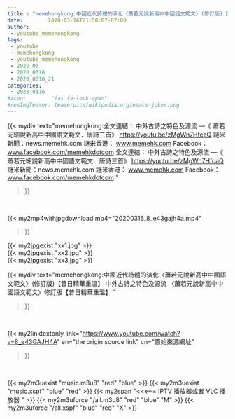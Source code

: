 ```yaml
---
title : "memehongkong:中國近代詩體的演化〈蕭若元說新高中中國語文範文〉(修訂版)【昔日精華重溫】 中外古詩之特色及源流 〈蕭若元說新高中中國語文範文〉修訂版【昔日精華重溫】 "
date:        2020-03-16T21:58:07-07:00
author:
 - youtube_memehongkong
tags:
 - youtube
 - memehongkong
 - youtube_memehongkong
 - 2020_03
 - 2020_0316
 - 2020_0316_21
categories:
 - 2020_0316
#icon:        "fas fa-lock-open"
#resImgTeaser: teaserpics/wikipedia.org/emacs-jokes.png
---
```


{{< mydiv text="memehongkong:全文連結： 中外古詩之特色及源流 —《 蕭若元細說新高中中國語文範文．唐詩三首》 https://youtu.be/zMgWn7HfcaQ  謎米新聞：news.memehk.com 謎米香港： www.memehk.com Facebook：www.facebook.com/memehkdotcom 全文連結： 中外古詩之特色及源流 —《 蕭若元細說新高中中國語文範文．唐詩三首》 https://youtu.be/zMgWn7HfcaQ  謎米新聞：news.memehk.com 謎米香港： www.memehk.com Facebook：www.facebook.com/memehkdotcom "
>}}
<br>


{{< my2mp4withjpgdownload mp4="20200316_8_e43gajh4a.mp4"
>}}

{{< my2jpgexist "xx1.jpg" >}}<br>
{{< my2jpgexist "xx2.jpg" >}}<br>
{{< my2jpgexist "xx3.jpg" >}}<br>



{{< mydiv text="memehongkong:中國近代詩體的演化〈蕭若元說新高中中國語文範文〉(修訂版)【昔日精華重溫】 中外古詩之特色及源流 〈蕭若元說新高中中國語文範文〉修訂版【昔日精華重溫】 "
>}}
<br>

{{< my2linktextonly link="https://www.youtube.com/watch?v=8_e43GAJH4A"
en="the origin source link" cn="原始來源網址"
>}}


<br>

{{< my2m3uexist "music.m3u8" "red"  "blue" >}} {{< my2m3uexist "music.xspf" "blue" "red"  >}} {{< my2span "<<<=== IPTV 播放器或者 VLC 播放器 " >}} {{< my2m3uforce "/all.m3u8" "red"  "blue" "M" >}} {{< my2m3uforce "/all.xspf" "blue" "red"  "X" >}} 
